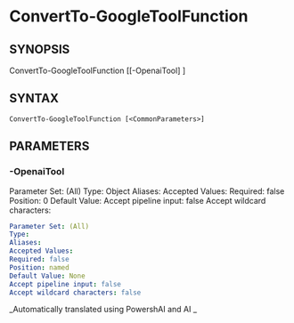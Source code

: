 ﻿---
external help file: powershai-help.xml
schema: 2.0.0
powershai: true
---

# ConvertTo-GoogleToolFunction

## SYNOPSIS <!--!= @#Synop !-->
ConvertTo-GoogleToolFunction [[-OpenaiTool] <Object>]

## SYNTAX <!--!= @#Syntax !-->

```
ConvertTo-GoogleToolFunction [<CommonParameters>]
```

## PARAMETERS <!--!= @#Params !-->

### -OpenaiTool
Parameter Set: (All)
Type: Object
Aliases:
Accepted Values:
Required: false
Position: 0
Default Value:
Accept pipeline input: false
Accept wildcard characters:

```yml
Parameter Set: (All)
Type: 
Aliases: 
Accepted Values: 
Required: false
Position: named
Default Value: None
Accept pipeline input: false
Accept wildcard characters: false
```


<!--PowershaiAiDocBlockStart-->
_Automatically translated using PowershAI and AI
_
<!--PowershaiAiDocBlockEnd-->
